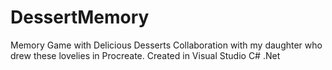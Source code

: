 # DessertMemory
Memory Game with Delicious Desserts
Collaboration with my daughter who drew these lovelies in Procreate.  Created in Visual Studio C# .Net

